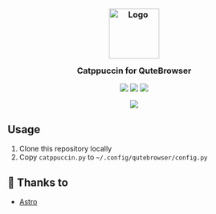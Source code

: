 <h3 align="center">
	<img src="https://raw.githubusercontent.com/catppuccin/catppuccin/dev/assets/logos/exports/1544x1544_circle.png" width="100" alt="Logo"/><br/>
	<img src="https://raw.githubusercontent.com/catppuccin/catppuccin/dev/assets/misc/transparent.png" height="30" width="0px"/>
	Catppuccin for QuteBrowser
	<img src="https://raw.githubusercontent.com/catppuccin/catppuccin/dev/assets/misc/transparent.png" height="30" width="0px"/>
</h3>

<p align="center">
    <a href="https://github.com/narutoxy/qutebrowser/stargazers"><img src="https://img.shields.io/github/stars/narutoxy/qutebrowser?colorA=1e1e28&colorB=c9cbff&style=for-the-badge&logo=starship style=for-the-badge"></a>
    <a href="https://github.com/narutoxy/qutebrowser/issues"><img src="https://img.shields.io/github/issues/narutoxy/qutebrowser?colorA=1e1e28&colorB=f7be95&style=for-the-badge"></a>
    <a href="https://github.com/narutoxy/qutebrowser/contributors"><img src="https://img.shields.io/github/contributors/narutoxy/qutebrowser?colorA=1e1e28&colorB=b1e1a6&style=for-the-badge"></a>
</p>

<p align="center">
  <img src=",/assets/qutebrowser.png"/>
</p>

## Usage

1. Clone this repository locally
2. Copy `catppuccin.py` to `~/.config/qutebrowser/config.py`

## 💝 Thanks to

- [Astro](https://github.com/astro)
